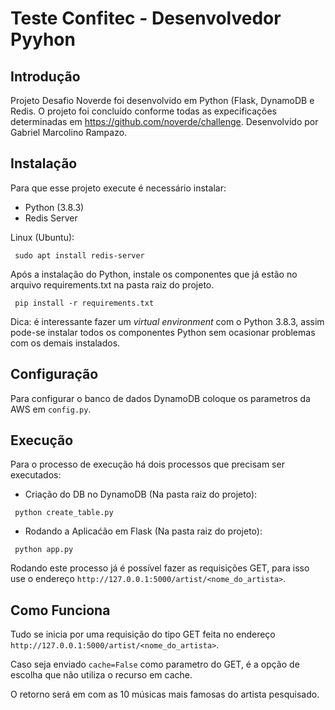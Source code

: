 # Teste Confitec - Desenvolvedor Pyyhon

## Introdução
Projeto Desafio Noverde foi desenvolvido em Python (Flask, DynamoDB e Redis. O projeto foi concluído conforme todas as expecificações determinadas em https://github.com/noverde/challenge. Desenvolvido por Gabriel Marcolino Rampazo.

## Instalação
Para que esse projeto execute é necessário instalar:

* Python (3.8.3) 
* Redis Server

Linux (Ubuntu):
```
 sudo apt install redis-server
```

Após a instalação do Python, instale os componentes que já estão no arquivo requirements.txt na pasta raiz do projeto.

```
 pip install -r requirements.txt
```

Dica: é interessante fazer um *virtual environment* com o Python 3.8.3, assim pode-se instalar todos os componentes Python sem ocasionar problemas com os demais instalados.
## Configuração

Para configurar o banco de dados DynamoDB coloque os parametros da AWS em `config.py`.

## Execução
Para o processo de execução há dois processos que precisam ser executados:

* Criação do DB no DynamoDB (Na pasta raiz do projeto):

```
 python create_table.py
```

* Rodando a Aplicaćão em Flask (Na pasta raiz do projeto):

```
 python app.py
```

Rodando este processo já é possível fazer as requisições GET, para isso use o endereço `http://127.0.0.1:5000/artist/<nome_do_artista>`. 

## Como Funciona

Tudo se inicia por uma requisição do tipo GET feita no endereço `http://127.0.0.1:5000/artist/<nome_do_artista>`.

Caso seja enviado `cache=False` como parametro do GET, é a opção de escolha que não utiliza o recurso em cache.

O retorno será em com as 10 músicas mais famosas do artista pesquisado.